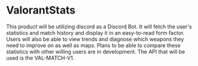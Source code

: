 # ValorantStats
This product will be utilizing discord as a Discord Bot. It will fetch the user's statistics and match history and display it in an easy-to-read form factor. Users will also be able to view trends and diagnose which weapons they need to improve on as well as maps. Plans to be able to compare these statistics with other willing users are in development. The API that will be used is the VAL-MATCH-V1. 

